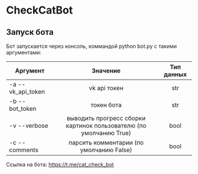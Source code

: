 # CheckCatBot

## Запуск бота

Бот запускается через консоль, коммандой python bot.py с такими аргументами:

|Аргумент | Значение  | Тип данных 
| ------------- |:-------------:|:-------------:|
| -a --vk_api_token | vk api токен | str
| -b --bot_token | токен бота | str
| -v --verbose | выводить прогресс сборки картинок пользователю (по умолчанию True) | bool 
| -c --comments | парсить комментарии (по умолчанию False) | bool

Ссылка на бота: https://t.me/cat_check_bot
